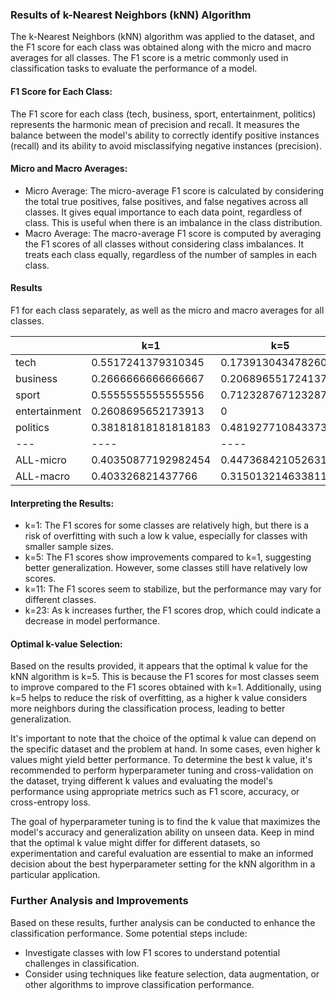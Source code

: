 ### Results of k-Nearest Neighbors (kNN) Algorithm

The k-Nearest Neighbors (kNN) algorithm was applied to the dataset, and the F1 score for each class was obtained along with the micro and macro averages for all classes. The F1 score is a metric commonly used in classification tasks to evaluate the performance of a model.

#### F1 Score for Each Class:
The F1 score for each class (tech, business, sport, entertainment, politics) represents the harmonic mean of precision and recall. It measures the balance between the model's ability to correctly identify positive instances (recall) and its ability to avoid misclassifying negative instances (precision).

#### Micro and Macro Averages:
- Micro Average: The micro-average F1 score is calculated by considering the total true positives, false positives, and false negatives across all classes. It gives equal importance to each data point, regardless of class. This is useful when there is an imbalance in the class distribution.
- Macro Average: The macro-average F1 score is computed by averaging the F1 scores of all classes without considering class imbalances. It treats each class equally, regardless of the number of samples in each class.

#### Results 
F1 for each class separately, as well as the micro and macro averages for all classes.

|   | k=1 | k=5 | k=11 | k=23 
|---|----|----|----|----|
tech |0.5517241379310345  |0.17391304347826084 |0.0909090909090909 | 0|
business |0.2666666666666667  | 0.20689655172413793|0 |0 |
sport |0.5555555555555556 |0.7123287671232876  | 0.4031007751937985| 0.37410071942446044|
entertainment |0.2608695652173913|0  |0 | 0|
politics |0.38181818181818183 |0.4819277108433735 | 0.5161290322580645|0.0909090909090909 |
|---|----|----|----|----|
ALL-micro |0.40350877192982454 |0.4473684210526316 | 0.30701754385964913| 0.23684210526315788|
ALL-macro | 0.403326821437766| 0.31501321463381193|0.20202777967219077 | 0.09300196206671027|


#### Interpreting the Results:
- k=1: The F1 scores for some classes are relatively high, but there is a risk of overfitting with such a low k value, especially for classes with smaller sample sizes.
- k=5: The F1 scores show improvements compared to k=1, suggesting better generalization. However, some classes still have relatively low scores.
- k=11: The F1 scores seem to stabilize, but the performance may vary for different classes.
- k=23: As k increases further, the F1 scores drop, which could indicate a decrease in model performance.

#### Optimal k-value Selection:
Based on the results provided, it appears that the optimal k value for the kNN algorithm is k=5. This is because the F1 scores for most classes seem to improve compared to the F1 scores obtained with k=1. Additionally, using k=5 helps to reduce the risk of overfitting, as a higher k value considers more neighbors during the classification process, leading to better generalization.

It's important to note that the choice of the optimal k value can depend on the specific dataset and the problem at hand. In some cases, even higher k values might yield better performance. To determine the best k value, it's recommended to perform hyperparameter tuning and cross-validation on the dataset, trying different k values and evaluating the model's performance using appropriate metrics such as F1 score, accuracy, or cross-entropy loss.

The goal of hyperparameter tuning is to find the k value that maximizes the model's accuracy and generalization ability on unseen data. Keep in mind that the optimal k value might differ for different datasets, so experimentation and careful evaluation are essential to make an informed decision about the best hyperparameter setting for the kNN algorithm in a particular application.

### Further Analysis and Improvements
Based on these results, further analysis can be conducted to enhance the classification performance. Some potential steps include:
- Investigate classes with low F1 scores to understand potential challenges in classification.
- Consider using techniques like feature selection, data augmentation, or other algorithms to improve classification performance.
